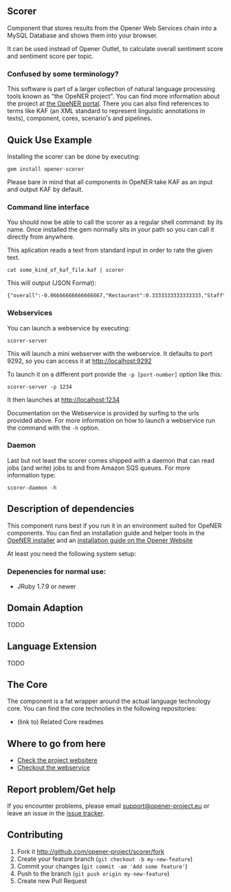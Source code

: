 Scorer
------------

Component that stores results from the Opener Web Services chain into a MySQL Database and shows them into your browser.

It can be used instead of Opener Outlet, to calculate overall sentiment score and sentiment score per topic.

### Confused by some terminology?

This software is part of a larger collection of natural language processing tools known as "the OpeNER project". You can find more information about the project at [the OpeNER portal](http://opener-project.github.io). There you can also find references to terms like KAF (an XML standard to represent linguistic annotations in texts), component, cores, scenario's and pipelines.


Quick Use Example
-----------------

Installing the scorer can be done by executing:

    gem install opener-scorer

Please bare in mind that all components in OpeNER take KAF as an input and output KAF by default.

### Command line interface

You should now be able to call the scorer as a regular shell command: by its name. Once installed the gem normally sits in your path so you can call it directly from anywhere.

This aplication reads a text from standard input in order to rate the given text.

    cat some_kind_of_kaf_file.kaf | scorer


This will output (JSON Format):

```
{"overall":-0.06666666666666667,"Restaurant":0.3333333333333333,"Staff":-1.0,"Rooms":1.0,"Facilities":-1.0}
```

### Webservices

You can launch a webservice by executing:

    scorer-server

This will launch a mini webserver with the webservice. It defaults to port 9292, so you can access it at <http://localhost:9292>

To launch it on a different port provide the `-p [port-number]` option like this:

    scorer-server -p 1234

It then launches at <http://localhost:1234>

Documentation on the Webservice is provided by surfing to the urls provided above. For more information on how to launch a webservice run the command with the ```-h``` option.


### Daemon

Last but not least the scorer comes shipped with a daemon that can read jobs (and write) jobs to and from Amazon SQS queues. For more information type:

    scorer-daemon -h


Description of dependencies
---------------------------

This component runs best if you run it in an environment suited for OpeNER components. You can find an installation guide and helper tools in the [OpeNER installer](https://github.com/opener-project/opener-installer) and an [installation guide on the Opener Website](http://opener-project.github.io/getting-started/how-to/local-installation.html)

At least you need the following system setup:

### Depenencies for normal use:

* JRuby 1.7.9 or newer

Domain Adaption
---------------

  TODO

Language Extension
------------------

  TODO

The Core
--------

The component is a fat wrapper around the actual language technology core. You can find the core technolies in the following repositories:

* (link to) Related Core readmes

Where to go from here
---------------------

* [Check the project websitere](http://opener-project.github.io)
* [Checkout the webservice](http://opener.olery.com/scorer)

Report problem/Get help
-----------------------

If you encounter problems, please email support@opener-project.eu or leave an issue in the 
[issue tracker](https://github.com/opener-project/scorer/issues).



Contributing
------------

1. Fork it <http://github.com/opener-project/scorer/fork>
2. Create your feature branch (`git checkout -b my-new-feature`)
3. Commit your changes (`git commit -am 'Add some feature'`)
4. Push to the branch (`git push origin my-new-feature`)
5. Create new Pull Request
